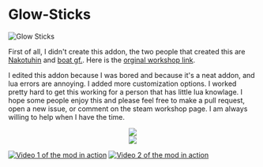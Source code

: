 # Glow-Sticks

![Glow Sticks](https://media.discordapp.net/attachments/805660223020072973/1102448440467783750/Glow_Sticks.png)

First of all, I didn't create this addon, the two people that created this are [Nakotuhin](https://steamcommunity.com/profiles/76561198000792947) and [boat gf.](https://steamcommunity.com/profiles/76561198008697129). Here is the [orginal workshop link](https://steamcommunity.com/sharedfiles/filedetails/?id=121438260).

I edited this addon because I was bored and because it's a neat addon, and lua errors are annoying. I added more customization options. I worked pretty hard to get this working for a person that has little lua knowlage. I hope some people enjoy this and please feel free to make a pull request, open a new issue, or comment on the steam workshop page. I am always willing to help when I have the time.

<p align="center">
  <img src="https://media.discordapp.net/attachments/805660223020072973/1102451911552159744/Text_layer_1.png">
  <br>
  <img src="https://media.discordapp.net/attachments/805660223020072973/1102455276856164402/Screenshot_2023-04-30_213122.png">
</p>

[![Video 1 of the mod in action](https://img.youtube.com/vi/kkcDjL3PImI/0.jpg)](https://www.youtube.com/watch?v=kkcDjL3PImI)
[![Video 2 of the mod in action](https://img.youtube.com/vi/MJugLm7j-uc/0.jpg)](https://www.youtube.com/watch?v=MJugLm7j-uc)
